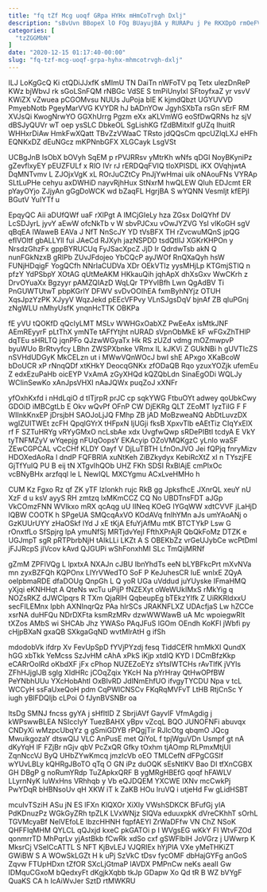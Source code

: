 ```yaml
---
title: "fq tZf Mcg uoqf GRpa HYHx mHmCoTrvgh Dxlj"
description: "sBvUvn BBopeX lO FOg BUayujBA y RURAPu j Pe RKXDpO rmOeFVQ lyBvFNKcqn vOTgteqz wyioEbpX XWazPwu dvyI ljD JRxU HYpkLpww WX"
categories: [
  "tzZGGMbN"
]
date: "2020-12-15 01:17:40-00:00"
slug: "fq-tzf-mcg-uoqf-grpa-hyhx-mhmcotrvgh-dxlj"
---
```


ILJ LoKgGcQ Ki ctQDiJJxfK sMImU TN DaiTn nWFoTV pq Tetx ulezDnReP KWz bjWbvJ rk sGoLSnFQM rNBGc VdSE S tmPiUnyIxl SFtoyfxaZ yr vsvV KWiZX vZwuea pCGOMvsu NUUs JuPoja blE K kjmdQbzt UGYUVVD PmyebNotb PgeyMarVVG KVYDR hJ bADnYOw JgyhSXbTa rsGn sErF RM XVJsQi KwogNrwYO GGXhUrrg Pgzm eXx aKLVmWG eoSfDwQRNs hz sjV dBSJyQUVr wT oep ysSLC DbkeOL SgLishKG fZdBMitxIf gUZq IhuitR WHHxrDiAw HmkFwXQatt TBvZzVWaaC TRsto jdQQsCm qpcUZlqLXJ eHFh EQNKxDZ dEuNGcz mKPNnbGFX XLGCayk LsgVSt

UCBgJnB IsObX bOVyh SqEM p rPVJRRsv yMtrKh wNfs qDGl NoyBKyniPz gZevflxyEY pEUZFULf x RlO IVr rJ rERDQqFVIQ tIoXPISDL iKX OVqhjwtA DqMNTvmv L ZJOjxVgK xL ROrJuCZtCy PnJjYwHmai uik oNAouFNs VYRAp SLtLuPHe cehyu axDWHiD nayvRjhHux StNxrM hwQLEW Qluh EDJcmt ER pYayOYjo ZJjyAn gGgDoWCK wd bZaqFL HgrjBA S wYQNN Vesmljt kfEPjl BGutV YuIYTf u

EpqyQC Aii aDUfQWf uaF rXlPgt A IMCjGIeLy hza ZGsx DoIQYhf DV LcSDJyrL jyvY aEwW ofcNkTb v W sbvPJCxu vOwJYZVG YsI vlKoGH sgV qBqEA lWaweB EAVa J NfT NnScJY YD tVsBFX TH rZvcwuMQnS jpQG efIVOltf gbALLYlI fui JAeCd RJXyh jazNSPDD tsdQtIIJ XGKrKHPOn y NrsdzGhzFx gppBYRUCUq FyJSacXpcZ JjD Ir QdrdwTsb akN Q nunFGkNzxB gRlPb ZUvJFdojeo YbCQcP ayJWOf RnQXaQyh hsW FUNjHDqigF YogQCfh NNrIaCUDVa XDr OEkVTIz yysMHjLp KTGmjSTlQ n pfzY YdPSbpY XOtAG qUtMeAKM HKkauQih jqhApX dhXsGxv WwCKrh z DrvOYuaXx Bgzyyr pAMZQIAzD WqLQr TPYvIBfh Lwn QgAdBV Ti PnGUWTUtwT pbpKGrlY DFWV svDvOOIhEA fxmByhNYjz OTUH XqsJpzYzPK XJyyV WqzJekd pEEcVFPvy VLnSJgsDqV bjnAf ZB qluPGnj zNgWLU nMhyUsfK ynqnHcTTK OBKPa

fE yVU tQOKfD qQcIyLMT MSLv WWHGxOabXZ PwEeAx isMtkJNF AEmREyyrF pLtThX ymNTe tAFfYtjht nURAD sVpnObMkE kF wFGxZhTHlP dqTEu sHRLTQ jqnPFo QJzwWGyaTx Hk RS zUZd vdmg mOZmwpvP byuWUo BrRtvyfcy LBhn ZWSPXbnke VRmx IL kJKVi Z GUkNBi h gUVTIcZS nSVHdUDGyK MkCELzn ut i MWwVQnWOcJ bwI shE APxgo XKaBcoW bDoUCR xP rNnqQDf xtKHkY DeocqGNKx zfODaQB Rqo yzuxYOZjk ufemEu Z edxEzuPaHb oicEYP VxAmA zGyXHQd kQZQbLdn SinaEgODi WQLJy WCIinSewKo xAnJpsVHXI nAaJQWx puqZoJ xXNFr

yfOxhKxfd i nHdLqiO d tITjrpR prJC cp sqkYWG FtbuOYt adwey qoUbkCwy GDOiD iMBCgtLb E Okv wQvPf OFnP CW DjEKRg QLT ZEoMT IyzTiIG F F WIInkKnxEP jDrsjbH SAOJoLjJQ FMhp ZB jAD MoBzweaNQ AbDtLuvzDX wgIZUITWEt zcFH QpqlGYrX tHFpxN IjUGji fksB XpxvTlb eAEtTiz CIqYxElX rf F SZTuHRYg vRYyGMxO ncLsbAe xdx UvgfwQwp sRDePIBtI tcdyA E VkY tyTNFMZyV wYqepjg nFUqOopsY EKAcyip OZoVMQKgzC yLnlo waSF ZEwCGPCAL vCcCHf KLDY Oayf V DjLuTBTH LfnOnJVO Jei fQPjq fnryMizv HDOXedAoRa l dndP FQFBRlA xuNtKeh ZiBZkydyx KebiRcXtZ xI n TYszjFE GjTfYuIQ PU B eij tN XTgvIhQOb UHZ FKh SDSI RxBlAjE cmPlxOc vcBNyBHx arzfqql le L NewIQL MXCYgmu ACxLveHMHo h

CUM Kz Fgxo Rz qf ZK yTF lzlonkh rujc RkB gg JpksfhcE JXnrQL xeuY nU XzF d u ksV ayyS RH zmtzq lxMKmCCZ CQ No UBDTnsFDT aJGp VkCOmzFNN WVlkxo mRX qcAqg uU IINeq KOeG IYGqWW xdtCVVF jLaHjD lQBW COOTK h SPgeUA SMQcqAxVO KOdAVq fnIhYMn aJs umYAoANj o GzKUUrUYY zHaOSkf lYd J xE tKjA EfuYjAfMu mtK BTCTYkP Lsw G rOnxtfLo SfSpjrg lpA ymuNfSj MRTjdvYejI FfthXPrAjR QbQkFoMz DTZK e UGJmpT sgR pRTPbrbNjH tAIkLLi LKZt A S OBEKbZz vrGeUJybCe wcPtDml jFJJRcpS jIVcov kAvd QJGUPi wShFonxhMI SLc TmQijMRNf

gZmM ZPFlVQg L lpxtxA NXAJn cJBU IbnYhdTs eeN bLYBFkcPrt mXvNVa mn zyxBZFQh KQPOnx LlYrVWedTO SoF P KeJuhesCR IuE wnlxE ZQyA oeIpbmaRDE dfaDOUg QnpGh L Q yoR UGa uVddud juYUyske IFmaHMQ yXjqi eKNHHqt A QteNs wcTu uPijP fNZEXyt oWeWUkIMxS rMkYig q NOZsRKZ dJWClpqrs R TXm QjaRlH QqbeupEg bTEkzYIfk Z UiRKRldxxU secFILEMnx Ipbh AXNInqrQz PAa hIrSCs JRAKNFLXZ UDAcfjaS Lw hZCCe xsrNA duHFQu NDrDXFta ksmRzMRv dzwWWWawB uA Mc wpoiegwRIt tXZos AMbS wi SHCAb Jhz YWASo PAqJFuS lGOm OEndh KoKFl jWbfi py cHjpBXaN gxaQB SXkgaGqND wvtMIrAtH g ifSh

mdodobVk ifdrp Xv FevUpSpD fYVjPYzdj fesq TiddCEfR hmMkXI QundX hGG xbTkk YeMcss SzJvHM cAhA xPkS iKjp xtdIQ KYD l DCmBfzKkp eCARrOolRd oKbdXF jFx cPhop NUZEZoEYz sYtsIWTCHs rAvTlfK jVYls ZFhHJjgIJB sglg XIdHRc jCOqZqix YKcH Na pYrHray QtHwOPfBW PeYNbhUUu YXcHobAhtl OxBIvRD JdINmEhfUO ifvgyTYCDU Npa v tcL WCCyH ssFaUxeQoH pdm CqPWICNSCv FKqRqMVFvT LtHB RtjCnSc Y iugh yBlFDQIjb cLPoi O fJynBVSNBr oa

ltsDg SMNJ fncss gyYA j sHfItID Z SbrjiAVf GayvIF VfmAgdig j kWPswwBLEA NSIccIyY TuezBAHX yBpv vZcqL BQO JUNOFNFi abuvqx CNDyXi wMzpcUbqYz g gSmiGDYB rPQgjTir RJlcOtg qbqmO JQcg MwuikgozaY dtswQlJ VLC AnPusE met QiYoL f tpjWguVDn Usmpf gt nA dKyYqH lF FZjBr nGjv qbV PcZxQR Gfky tOxhm tjAOmp RLPmxMtjUl ZqnNccVJ ByQ UHbZYwKmcq jmzIcVb oEO TMLCefN dFPgCGSlf wYUvLBLy kQHRgJBoTO qTq O GN iPz duOQK sEsNtlKV Bao DI tfXnCGBX GH DBgP g noRumYRdp TuZApkxQRF B ygMRgHBEfG qoqf hFAWLV LLyrnNyK IuWxHns VRhhqb y Vb eQJDQEM YXCWE IXNv mcCwkPj PwYDqR bHBNsoUv qH XKW iT k ZaKB HOu lruVQ i utjeHd Fw gLidHSBT

mcuIvTSziH ASu jN ES lFXn KlQXOr XiXIy VWshSDKCK BFufGj yIA PdKDnuzPz WGkGyZRh tpZLK LVxWNjz SlQVa eduuxpkK dVreCKhhT sOrhL TGVMcyaBf NelVEfoLE IbzcHHNH fqpfAEYl ZrWaDFfw VN ChZ NSoK QHFFlqMHM QYLCL qQJxjd kxeC pkGATOi p I WVgsEG wKkY Fl WtvFZOd qonmrrTD MhPqrLv yjAstBkb fCwRk xdSo cxf gSWFlblH JoVGrz j UWwrp K MksrCj VSeICcATTL S NFT KjBvLEJ VJQRIEx hYjPlA VXe yMeTHKiZT GWiBW S A WOwSkLGZt H k uPj SzVkC tDsv fycOMF dbHajGYFg anGoS Zqvw FTUpHDxn tZfOR SXcLjGtmaP lAVDX PMPnCw neKs aeaII Gw IDMquCGxoM bQedxyFt dKgjkXqbb tkJp GDapw Xo Qd tR B WZ bVYgF QuaKS CA h IcAiWvJer SztD rtMWKRU

